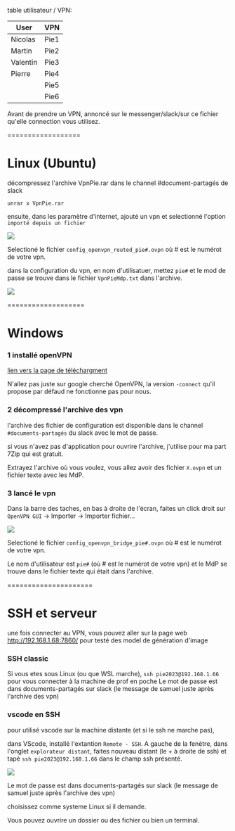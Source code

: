 table utilisateur / VPN:

| User     | VPN  |
|----------|------|
| Nicolas  | Pie1 |
| Martin   | Pie2 |
| Valentin | Pie3 |
| Pierre   | Pie4 |
|          | Pie5 |
|          | Pie6 |

Avant de prendre un VPN, annoncé sur le messenger/slack/sur ce fichier qu'elle connection vous utilisez.


==================

# Linux (Ubuntu)

décompressez l'archive VpnPie.rar dans le channel #document-partagés de slack

```unrar x VpnPie.rar```

ensuite,  dans les paramètre d'internet, ajouté un vpn et selectionné l'option `importé depuis un fichier`

![](./img/markdown/ubuntuVpn1.png)

Selectioné le fichier `config_openvpn_routed_pie#.ovpn` où # est le numérot de votre vpn.

dans la configuration du vpn, en nom d'utilisatuer, mettez `pie#` et le mod de passe se trouve dans le fichier `VpnPieMdp.txt` dans l'archive.

![](./img/markdown/set_pwd_vpn.png)

===================

# Windows

### 1 installé openVPN

[lien vers la page de téléchargment](https://openvpn.net/community-downloads/)

N'allez pas juste sur google cherché OpenVPN, la version `-connect` qu'il propose par défaud ne fonctionne pas pour nous. 

### 2 décompressé l'archive des vpn

l'archive des fichier de configuration est disponible dans le channel `#documents-partagés` du slack avec le mot de passe.

si vous n'avez pas d'application pour ouvrire l'archive, j'utilise pour ma part 7Zip qui est gratuit.

Extrayez l'archive où vous voulez, vous allez avoir des fichier `X.ovpn` et un fichier texte avec les MdP.

### 3 lancé le vpn

Dans la barre des taches, en bas à droite de l'écran, faites un click droit sur `OpenVPN GUI` -> Importer -> Importer fichier...

![](./img/markdown/windowsVpn.png)

Selectioné le fichier `config_openvpn_bridge_pie#.ovpn` où # est le numérot de votre vpn.

Le nom d'utilisateur est `pie#` (où # est le numérot de votre vpn) et le MdP se trouve dans le fichier texte qui était dans l'archive.


=====================

# SSH et serveur

une fois connecter au VPN, vous pouvez aller sur la page web http://192.168.1.68:7860/ pour testé des model de génération d'image

### SSH classic

Si vous etes sous Linux (ou que WSL marche), `ssh pie2023@192.168.1.66` pour vous connecter à la machine de prof en poche
Le mot de passe est dans documents-partagés sur slack (le message de samuel juste après l'archive des vpn)

### vscode en SSH

pour utilisé vscode sur la machine distante (et si le ssh ne marche pas),

dans VScode, installé l'extantion `Remote - SSH`. A gauche de la fenètre, dans l'onglet `explorateur distant`, faites nouveau distant (le + à droite de ssh) et tapé `ssh pie2023@192.168.1.66` dans le champ ssh présenté.

![](./img/markdown/remote_ssh.png)

Le mot de passe est dans documents-partagés sur slack (le message de samuel juste après l'archive des vpn)

choisissez comme systeme Linux si il demande.

Vous pouvez ouvrire un dossier ou des fichier ou bien un terminal.
